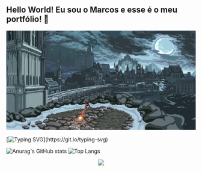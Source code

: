 ## Hello World! Eu sou o Marcos e esse é o meu portfólio! 👋

![alt text](2471393.gif)

[![Typing SVG](https://readme-typing-svg.demolab.com?font=Roboto&pause=5000&color=1AA9F7&width=435&separator=%3C&lines=Ol%C3%A1!+Seja+bem-vindo+ao+meu+perfil!%3CConsole.Writeline%22(Hello+World)%22;)](https://git.io/typing-svg)

![Anurag's GitHub stats](https://github-readme-stats.vercel.app/api?username=MarcosViniciusDiasAlmeida&show_icons=true&theme=radical)  ![Top Langs](https://github-readme-stats.vercel.app/api/top-langs/?username=MarcosViniciusDiasAlmeida&layout=compact&theme=radical)

<p align="center">
  <a href="https://skillicons.dev">
    <img src="https://skillicons.dev/icons?i=github,cs,css,dotnet,html,bootstrap" />
  </a>
</p>
